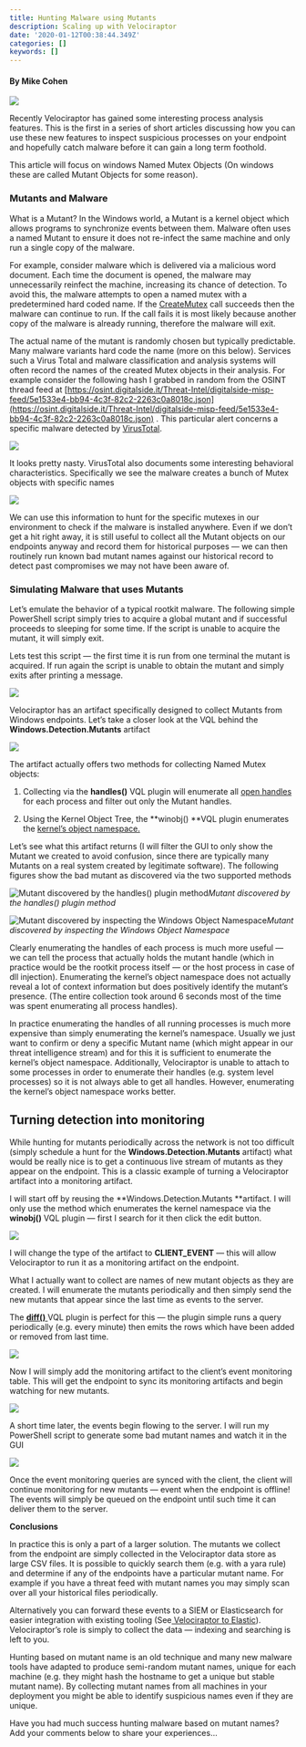 ```yaml
---
title: Hunting Malware using Mutants
description: Scaling up with Velociraptor
date: '2020-01-12T00:38:44.349Z'
categories: []
keywords: []
---
```


#### By Mike Cohen

![](../img/0_VnKhzd08IqjE54X.jpg)

Recently Velociraptor has gained some interesting process analysis features. This is the first in a series of short articles discussing how you can use these new features to inspect suspicious processes on your endpoint and hopefully catch malware before it can gain a long term foothold.

This article will focus on windows Named Mutex Objects (On windows these are called Mutant Objects for some reason).

### Mutants and Malware

What is a Mutant? In the Windows world, a Mutant is a kernel object which allows programs to synchronize events between them. Malware often uses a named Mutant to ensure it does not re-infect the same machine and only run a single copy of the malware.

For example, consider malware which is delivered via a malicious word document. Each time the document is opened, the malware may unnecessarily reinfect the machine, increasing its chance of detection. To avoid this, the malware attempts to open a named mutex with a predetermined hard coded name. If the [CreateMutex](https://docs.microsoft.com/en-us/windows/win32/api/synchapi/nf-synchapi-createmutexa) call succeeds then the malware can continue to run. If the call fails it is most likely because another copy of the malware is already running, therefore the malware will exit.

The actual name of the mutant is randomly chosen but typically predictable. Many malware variants hard code the name (more on this below). Services such a Virus Total and malware classification and analysis systems will often record the names of the created Mutex objects in their analysis. For example consider the following hash I grabbed in random from the OSINT thread feed at [https://osint.digitalside.it/Threat-Intel/digitalside-misp-feed/5e1533e4-bb94-4c3f-82c2-2263c0a8018c.json](https://osint.digitalside.it/Threat-Intel/digitalside-misp-feed/5e1533e4-bb94-4c3f-82c2-2263c0a8018c.json) . This particular alert concerns a specific malware detected by [VirusTotal](https://www.virustotal.com/gui/file/6b78ad1d871efaf95ef0f48ac62bc00b948ea80f96ee21b4d29dbd76a0a10ee0/detection).

![](../img/1xcKqFOcYn6PWqa-3WSc5hw.png)

It looks pretty nasty. VirusTotal also documents some interesting behavioral characteristics. Specifically we see the malware creates a bunch of Mutex objects with specific names

![](../img/1qS7_iGW3UwaFxVKPAEgu8A.png)

We can use this information to hunt for the specific mutexes in our environment to check if the malware is installed anywhere. Even if we don’t get a hit right away, it is still useful to collect all the Mutant objects on our endpoints anyway and record them for historical purposes — we can then routinely run known bad mutant names against our historical record to detect past compromises we may not have been aware of.

### Simulating Malware that uses Mutants

Let’s emulate the behavior of a typical rootkit malware. The following simple PowerShell script simply tries to acquire a global mutant and if successful proceeds to sleeping for some time. If the script is unable to acquire the mutant, it will simply exit.

<script src="https://gist.github.com/scudette/1136b419fc15b08b971b5f94458e20f6.js"></script>

Lets test this script — the first time it is run from one terminal the mutant is acquired. If run again the script is unable to obtain the mutant and simply exits after printing a message.

![](../img/1QjSyPyxu3v6dOwZ460howg.png)

Velociraptor has an artifact specifically designed to collect Mutants from Windows endpoints. Let’s take a closer look at the VQL behind the **Windows.Detection.Mutants** artifact

![](../img/15-jpdsPauFv5wVBdMMiJRg.png)

The artifact actually offers two methods for collecting Named Mutex objects:

1. Collecting via the **handles()** VQL plugin will enumerate all [open handles](https://docs.microsoft.com/en-us/windows/win32/sysinfo/kernel-objects) for each process and filter out only the Mutant handles.

1. Using the Kernel Object Tree, the **winobj() **VQL plugin enumerates the [kernel’s object namespace.](https://docs.microsoft.com/en-us/windows/win32/sync/object-namespaces)

Let’s see what this artifact returns (I will filter the GUI to only show the Mutant we created to avoid confusion, since there are typically many Mutants on a real system created by legitimate software). The following figures show the bad mutant as discovered via the two supported methods

![Mutant discovered by the handles() plugin method](../img/1v6c84PV3lD_77ICQDfuBgA.png)*Mutant discovered by the handles() plugin method*

![Mutant discovered by inspecting the Windows Object Namespace](../img/1sU6LWAc-Qv4yC7knzPcXnw.png)*Mutant discovered by inspecting the Windows Object Namespace*

Clearly enumerating the handles of each process is much more useful — we can tell the process that actually holds the mutant handle (which in practice would be the rootkit process itself — or the host process in case of dll injection). Enumerating the kernel’s object namespace does not actually reveal a lot of context information but does positively identify the mutant’s presence. (The entire collection took around 6 seconds most of the time was spent enumerating all process handles).

In practice enumerating the handles of all running processes is much more expensive than simply enumerating the kernel’s namespace. Usually we just want to confirm or deny a specific Mutant name (which might appear in our threat intelligence stream) and for this it is sufficient to enumerate the kernel’s object namespace. Additionally, Velociraptor is unable to attach to some processes in order to enumerate their handles (e.g. system level processes) so it is not always able to get all handles. However, enumerating the kernel’s object namespace works better.

## **Turning detection into monitoring**

While hunting for mutants periodically across the network is not too difficult (simply schedule a hunt for the **Windows.Detection.Mutants** artifact) what would be really nice is to get a continuous live stream of mutants as they appear on the endpoint. This is a classic example of turning a Velociraptor artifact into a monitoring artifact.

I will start off by reusing the **Windows.Detection.Mutants **artifact. I will only use the method which enumerates the kernel namespace via the **winobj()** VQL plugin — first I search for it then click the edit button.

![](../img/12CL6_OlHYcn6SBuuD1JwIQ.png)

I will change the type of the artifact to **CLIENT_EVENT** — this will allow Velociraptor to run it as a monitoring artifact on the endpoint.

What I actually want to collect are names of new mutant objects as they are created. I will enumerate the mutants periodically and then simply send the new mutants that appear since the last time as events to the server.

The [**diff()** ](https://www.velocidex.com/docs/vql_reference/event/)VQL plugin is perfect for this — the plugin simple runs a query periodically (e.g. every minute) then emits the rows which have been added or removed from last time.

![](../img/11LTau_Ip_MRc6-ppQbXm9Q.png)

Now I will simply add the monitoring artifact to the client’s event monitoring table. This will get the endpoint to sync its monitoring artifacts and begin watching for new mutants.

![](../img/1brhdj2MIDJyb6FV4TgT9uw.png)

A short time later, the events begin flowing to the server. I will run my PowerShell script to generate some bad mutant names and watch it in the GUI

![](../img/1qu-OoE-SWwrQhMptI-rGmQ.png)

Once the event monitoring queries are synced with the client, the client will continue monitoring for new mutants — event when the endpoint is offline! The events will simply be queued on the endpoint until such time it can deliver them to the server.

**Conclusions**

In practice this is only a part of a larger solution. The mutants we collect from the endpoint are simply collected in the Velociraptor data store as large CSV files. It is possible to quickly search them (e.g. with a yara rule) and determine if any of the endpoints have a particular mutant name. For example if you have a threat feed with mutant names you may simply scan over all your historical files periodically.

Alternatively you can forward these events to a SIEM or Elasticsearch for easier integration with existing tooling (See[ Velociraptor to Elastic](https://medium.com/velociraptor-ir/velociraptor-to-elasticsearch-3a9fc02c6568?source=friends_link&sk=033f359180bf97b2b1f48a021ad3f0c5)). Velociraptor’s role is simply to collect the data — indexing and searching is left to you.

Hunting based on mutant name is an old technique and many new malware tools have adapted to produce semi-random mutant names, unique for each machine (e.g. they might hash the hostname to get a unique but stable mutant name). By collecting mutant names from all machines in your deployment you might be able to identify suspicious names even if they are unique.

Have you had much success hunting malware based on mutant names? Add your comments below to share your experiences…
